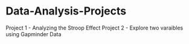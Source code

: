 # Data-Analysis-Projects
Project 1 - Analyzing the Stroop Effect
Project 2 - Explore two varaibles using Gapminder Data
